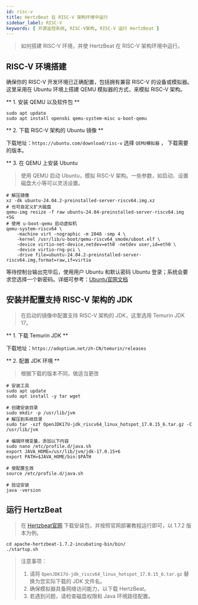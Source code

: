 ```yaml
---
id: risc-v
title: HertzBeat 在 RISC-V 架构环境中运行
sidebar_label: RISC-V
keywords: [ 开源监控系统, RISC-V架构, RISC-V 运行 HertzBeat ]
---
```


> 如何搭建 RISC-V 环境，并使 HertzBeat 在 RISC-V 架构环境中运行。

## RISC-V 环境搭建

确保你的 RISC-V 开发环境已正确配置，包括拥有兼容 RISC-V 的设备或模拟器。这里采用在 Ubuntu 环境上搭建 QEMU 模拟器的方式，来模拟 RISC-V 架构。

** 1. 安装 QEMU 以及软件包 **

```shell
sudo apt update
sudo apt install opensbi qemu-system-misc u-boot-qemu
```

** 2. 下载 RISC-V 架构的 Ubuntu 镜像 **

下载地址：```https://ubuntu.com/download/risc-v```
选择 `QEMU模拟器` ， 下载需要的版本。

** 3. 在 QEMU 上安装 Ubuntu

> 使用 QEMU 启动 Ubuntu，模拟 RISC-V 架构。一些参数，如启动、设置磁盘大小等可以灵活设置。

```shell
# 解压镜像
xz -dk ubuntu-24.04.2-preinstalled-server-riscv64.img.xz
# 也可自定义扩大磁盘
qemu-img resize -f raw ubuntu-24.04-preinstalled-server-riscv64.img +5G
# 使用 u-boot-qemu 启动虚拟机
qemu-system-riscv64 \
    -machine virt -nographic -m 2048 -smp 4 \
    -kernel /usr/lib/u-boot/qemu-riscv64_smode/uboot.elf \
    -device virtio-net-device,netdev=eth0 -netdev user,id=eth0 \
    -device virtio-rng-pci \
    -drive file=ubuntu-24.04.2-preinstalled-server-riscv64.img,format=raw,if=virtio
```

等待控制台输出完毕后，使用用户 Ubuntu 和默认密码 Ubuntu 登录；系统会要求您选择一个新密码。详细可参考：[Ubuntu官网文档](https://canonical-ubuntu-boards.readthedocs-hosted.com/en/latest/how-to/qemu-riscv/)

## 安装并配置支持 RISC-V 架构的 JDK

> 在启动的镜像中配置支持 RISC-V 架构的 JDK，这里选用 Temurin JDK 17。

** 1. 下载 Temurin JDK **

下载地址：```https://adoptium.net/zh-CN/temurin/releases```

** 2. 配置 JDK 环境 **

> 根据下载的版本不同，做适当更改

```shell
# 安装工具
sudo apt update
sudo apt install -y tar wget

# 创建安装目录
sudo mkdir -p /usr/lib/jvm
# 解压到系统目录
sudo tar -xzf OpenJDK17U-jdk_riscv64_linux_hotspot_17.0.15_6.tar.gz -C /usr/lib/jvm

# 编辑环境变量，添加以下内容
sudo nano /etc/profile.d/java.sh
export JAVA_HOME=/usr/lib/jvm/jdk-17.0.15+6
export PATH=$JAVA_HOME/bin:$PATH

# 使配置生效
source /etc/profile.d/java.sh

# 验证安装
java -version
```

## 运行 HertzBeat

> 在 [Hertzbeat官网](https://hertzbeat.apache.org/zh-cn/docs/download/) 下载安装包，并按照官网部署教程运行即可，以 1.7.2 版本为例。

```shell
cd apache-hertzbeat-1.7.2-incubating-bin/bin/
./startup.sh
```

> 注意事项：
> 1. 请将 `OpenJDK17U-jdk_riscv64_linux_hotspot_17.0.15_6.tar.gz` 替换为您实际下载的 JDK 文件名。
> 2. 确保模拟器具备网络访问能力，以下载 HertzBeat。
> 3. 若遇到问题，请检查磁盘权限和 Java 环境路径配置。
